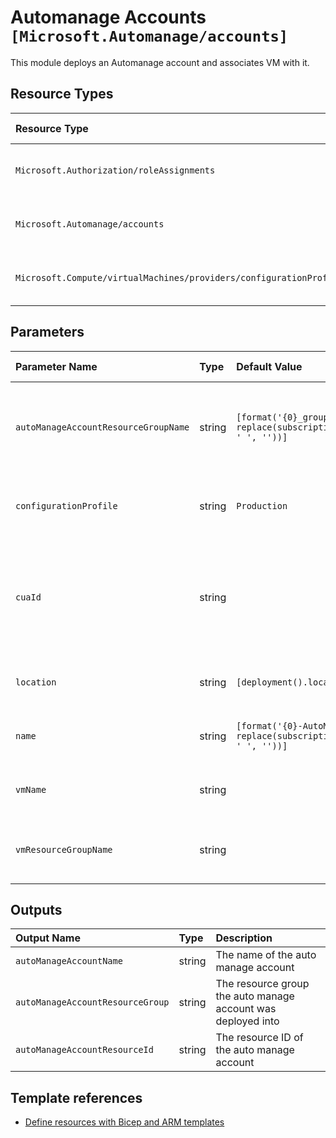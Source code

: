 # Automanage Accounts `[Microsoft.Automanage/accounts]`

This module deploys an Automanage account and associates VM with it.

## Resource Types

| Resource Type | API Version |
| :-- | :-- |
| `Microsoft.Authorization/roleAssignments` | 2020-04-01-preview |
| `Microsoft.Automanage/accounts` | 2020-06-30-preview |
| `Microsoft.Compute/virtualMachines/providers/configurationProfileAssignments` | 2020-06-30-preview |

## Parameters

| Parameter Name | Type | Default Value | Possible Values | Description |
| :-- | :-- | :-- | :-- | :-- |
| `autoManageAccountResourceGroupName` | string | `[format('{0}_group', replace(subscription().displayName, ' ', ''))]` |  | Optional. The resource group name where automanage will be created |
| `configurationProfile` | string | `Production` | `[Production, Dev/Test]` | Optional. The configuration profile of automanage |
| `cuaId` | string |  |  | Optional. Customer Usage Attribution ID (GUID). This GUID must be previously registered. |
| `location` | string | `[deployment().location]` |  | Optional. The location of automanage |
| `name` | string | `[format('{0}-AutoManage', replace(subscription().displayName, ' ', ''))]` |  | Optional. The name of automanage account |
| `vmName` | string |  |  | Required. The name of the VM to be associated |
| `vmResourceGroupName` | string |  |  | Required. The name of the VM resource group |

## Outputs

| Output Name | Type | Description |
| :-- | :-- | :-- |
| `autoManageAccountName` | string | The name of the auto manage account |
| `autoManageAccountResourceGroup` | string | The resource group the auto manage account was deployed into |
| `autoManageAccountResourceId` | string | The resource ID of the auto manage account |

## Template references

- [Define resources with Bicep and ARM templates](https://docs.microsoft.com/en-us/azure/templates)
